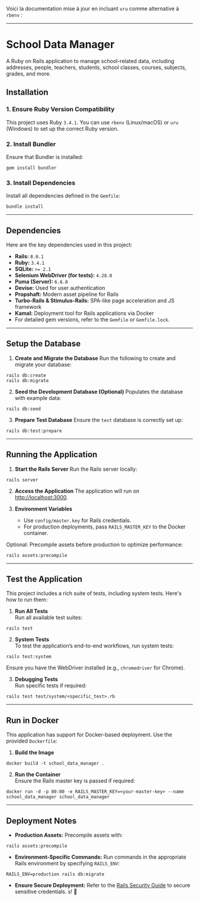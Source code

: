 Voici la documentation mise à jour en incluant `uru` comme alternative à `rbenv` :

---

# **School Data Manager**

A Ruby on Rails application to manage school-related data, including addresses, people, teachers, students, school classes, courses, subjects, grades, and more.

## **Installation**

### 1. **Ensure Ruby Version Compatibility**
This project uses Ruby `3.4.1`. You can use `rbenv` (Linux/macOS) or `uru` (Windows) to set up the correct Ruby version.

### 2. **Install Bundler**
Ensure that Bundler is installed:
```shell
gem install bundler
```

### 3. **Install Dependencies**
Install all dependencies defined in the `Gemfile`:
```shell script
bundle install
```

---

## **Dependencies**

Here are the key dependencies used in this project:

- **Rails:** `8.0.1`
- **Ruby:** `3.4.1`
- **SQLite:** `>= 2.1`
- **Selenium WebDriver (for tests):** `4.28.0`
- **Puma (Server):** `6.6.0`
- **Devise:** Used for user authentication
- **Propshaft:** Modern asset pipeline for Rails
- **Turbo-Rails & Stimulus-Rails:** SPA-like page acceleration and JS framework
- **Kamal:** Deployment tool for Rails applications via Docker
- For detailed gem versions, refer to the `Gemfile` or `Gemfile.lock`.

---

## **Setup the Database**

1. **Create and Migrate the Database**
   Run the following to create and migrate your database:
```shell script
rails db:create
rails db:migrate
```

2. **Seed the Development Database (Optional)**
   Populates the database with example data:
```shell script
rails db:seed
```

3. **Prepare Test Database**
   Ensure the `test` database is correctly set up:
```shell script
rails db:test:prepare
```

---

## **Running the Application**

1. **Start the Rails Server**
   Run the Rails server locally:
```shell script
rails server
```

2. **Access the Application**
   The application will run on [http://localhost:3000](http://localhost:3000).

3. **Environment Variables**
    - Use `config/master.key` for Rails credentials.
    - For production deployments, pass `RAILS_MASTER_KEY` to the Docker container.

Optional: Precompile assets before production to optimize performance:
```shell script
rails assets:precompile
```

---

## **Test the Application**

This project includes a rich suite of tests, including system tests. Here's how to run them:

1. **Run All Tests**  
   Run all available test suites:
```shell script
rails test
```

2. **System Tests**  
   To test the application’s end-to-end workflows, run system tests:
```shell script
rails test:system
```

Ensure you have the WebDriver installed (e.g., `chromedriver` for Chrome).

3. **Debugging Tests**  
   Run specific tests if required:
```shell script
rails test test/system/<specific_test>.rb
```

---

## **Run in Docker**

This application has support for Docker-based deployment. Use the provided `Dockerfile`:

1. **Build the Image**
```shell script
docker build -t school_data_manager .
```

2. **Run the Container**  
   Ensure the Rails master key is passed if required:
```shell script
docker run -d -p 80:80 -e RAILS_MASTER_KEY=<your-master-key> --name school_data_manager school_data_manager
```

---

## **Deployment Notes**

- **Production Assets:** Precompile assets with:
```shell script
rails assets:precompile
```
- **Environment-Specific Commands:** Run commands in the appropriate Rails environment by specifying `RAILS_ENV`:
```shell script
RAILS_ENV=production rails db:migrate
```

- **Ensure Secure Deployment:**
  Refer to the [Rails Security Guide](https://guides.rubyonrails.org/security.html) to secure sensitive credentials. s! 🚀